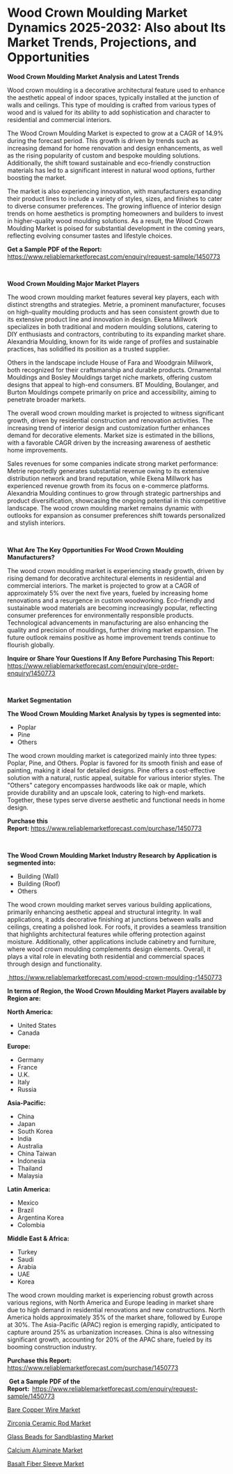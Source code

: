 <p><h1>Wood Crown Moulding Market Dynamics 2025-2032: Also about Its Market Trends, Projections, and Opportunities</h1></p><p><strong>Wood Crown Moulding Market Analysis and Latest Trends</strong></p>
<p><p>Wood crown moulding is a decorative architectural feature used to enhance the aesthetic appeal of indoor spaces, typically installed at the junction of walls and ceilings. This type of moulding is crafted from various types of wood and is valued for its ability to add sophistication and character to residential and commercial interiors. </p><p>The Wood Crown Moulding Market is expected to grow at a CAGR of 14.9% during the forecast period. This growth is driven by trends such as increasing demand for home renovation and design enhancements, as well as the rising popularity of custom and bespoke moulding solutions. Additionally, the shift toward sustainable and eco-friendly construction materials has led to a significant interest in natural wood options, further boosting the market.</p><p>The market is also experiencing innovation, with manufacturers expanding their product lines to include a variety of styles, sizes, and finishes to cater to diverse consumer preferences. The growing influence of interior design trends on home aesthetics is prompting homeowners and builders to invest in higher-quality wood moulding solutions. As a result, the Wood Crown Moulding Market is poised for substantial development in the coming years, reflecting evolving consumer tastes and lifestyle choices.</p></p>
<p><strong>Get a Sample PDF of the Report:&nbsp;</strong> <a href="https://www.reliablemarketforecast.com/enquiry/request-sample/1450773?utm_campaign=1900&utm_medium=2&utm_source=Github&utm_content=ia&utm_term=02042025&utm_id=wood-crown-moulding">https://www.reliablemarketforecast.com/enquiry/request-sample/1450773</a></p>
<p>&nbsp;</p>
<p><strong>Wood Crown Moulding Major Market Players</strong></p>
<p><p>The wood crown moulding market features several key players, each with distinct strengths and strategies. Metrie, a prominent manufacturer, focuses on high-quality moulding products and has seen consistent growth due to its extensive product line and innovation in design. Ekena Millwork specializes in both traditional and modern moulding solutions, catering to DIY enthusiasts and contractors, contributing to its expanding market share. Alexandria Moulding, known for its wide range of profiles and sustainable practices, has solidified its position as a trusted supplier.</p><p>Others in the landscape include House of Fara and Woodgrain Millwork, both recognized for their craftsmanship and durable products. Ornamental Mouldings and Bosley Mouldings target niche markets, offering custom designs that appeal to high-end consumers. BT Moulding, Boulanger, and Burton Mouldings compete primarily on price and accessibility, aiming to penetrate broader markets.</p><p>The overall wood crown moulding market is projected to witness significant growth, driven by residential construction and renovation activities. The increasing trend of interior design and customization further enhances demand for decorative elements. Market size is estimated in the billions, with a favorable CAGR driven by the increasing awareness of aesthetic home improvements.</p><p>Sales revenues for some companies indicate strong market performance: Metrie reportedly generates substantial revenue owing to its extensive distribution network and brand reputation, while Ekena Millwork has experienced revenue growth from its focus on e-commerce platforms. Alexandria Moulding continues to grow through strategic partnerships and product diversification, showcasing the ongoing potential in this competitive landscape. The wood crown moulding market remains dynamic with outlooks for expansion as consumer preferences shift towards personalized and stylish interiors.</p></p>
<p>&nbsp;</p>
<p><strong>What Are The Key Opportunities For Wood Crown Moulding Manufacturers?</strong></p>
<p><p>The wood crown moulding market is experiencing steady growth, driven by rising demand for decorative architectural elements in residential and commercial interiors. The market is projected to grow at a CAGR of approximately 5% over the next five years, fueled by increasing home renovations and a resurgence in custom woodworking. Eco-friendly and sustainable wood materials are becoming increasingly popular, reflecting consumer preferences for environmentally responsible products. Technological advancements in manufacturing are also enhancing the quality and precision of mouldings, further driving market expansion. The future outlook remains positive as home improvement trends continue to flourish globally.</p></p>
<p><strong>Inquire or Share Your Questions If Any Before Purchasing This Report:</strong> <a href="https://www.reliablemarketforecast.com/enquiry/pre-order-enquiry/1450773?utm_campaign=1900&utm_medium=2&utm_source=Github&utm_content=ia&utm_term=02042025&utm_id=wood-crown-moulding">https://www.reliablemarketforecast.com/enquiry/pre-order-enquiry/1450773</a></p>
<p>&nbsp;</p>
<p><strong>Market Segmentation</strong></p>
<p><strong>The Wood Crown Moulding Market Analysis by types is segmented into:</strong></p>
<p><ul><li>Poplar</li><li>Pine</li><li>Others</li></ul></p>
<p><p>The wood crown moulding market is categorized mainly into three types: Poplar, Pine, and Others. Poplar is favored for its smooth finish and ease of painting, making it ideal for detailed designs. Pine offers a cost-effective solution with a natural, rustic appeal, suitable for various interior styles. The "Others" category encompasses hardwoods like oak or maple, which provide durability and an upscale look, catering to high-end markets. Together, these types serve diverse aesthetic and functional needs in home design.</p></p>
<p><strong>Purchase this Report:&nbsp;</strong><a href="https://www.reliablemarketforecast.com/purchase/1450773?utm_campaign=1900&utm_medium=2&utm_source=Github&utm_content=ia&utm_term=02042025&utm_id=wood-crown-moulding">https://www.reliablemarketforecast.com/purchase/1450773</a></p>
<p>&nbsp;</p>
<p><strong>The Wood Crown Moulding Market Industry Research by Application is segmented into:</strong></p>
<p><ul><li>Building (Wall)</li><li>Building (Roof)</li><li>Others</li></ul></p>
<p><p>The wood crown moulding market serves various building applications, primarily enhancing aesthetic appeal and structural integrity. In wall applications, it adds decorative finishing at junctions between walls and ceilings, creating a polished look. For roofs, it provides a seamless transition that highlights architectural features while offering protection against moisture. Additionally, other applications include cabinetry and furniture, where wood crown moulding complements design elements. Overall, it plays a vital role in elevating both residential and commercial spaces through design and functionality.</p></p>
<p><a href="https://www.reliablemarketforecast.com/wood-crown-moulding-r1450773?utm_campaign=1900&utm_medium=2&utm_source=Github&utm_content=ia&utm_term=02042025&utm_id=wood-crown-moulding">&nbsp;https://www.reliablemarketforecast.com/wood-crown-moulding-r1450773</a></p>
<p><strong>In terms of Region, the Wood Crown Moulding Market Players available by Region are:</strong></p>
<p>
    <p> <strong> North America: </strong>
        <ul>
            <li>United States</li>
            <li>Canada</li>
        </ul>
        </p> 
    <p> <strong> Europe: </strong>
        <ul>
            <li>Germany</li>
            <li>France</li>
            <li>U.K.</li>
            <li>Italy</li>
            <li>Russia</li>
        </ul>
        </p> 
    <p> <strong> Asia-Pacific: </strong>
        <ul>
            <li>China</li>
            <li>Japan</li>
            <li>South Korea</li>
            <li>India</li>
            <li>Australia</li>
            <li>China Taiwan</li>
            <li>Indonesia</li>
            <li>Thailand</li>
            <li>Malaysia</li>
        </ul>
        </p> 
    <p> <strong> Latin America: </strong>
        <ul>
            <li>Mexico</li>
            <li>Brazil</li>
            <li>Argentina Korea</li>
            <li>Colombia</li>
        </ul>
        </p> 
    <p> <strong> Middle East & Africa: </strong>
        <ul>
            <li>Turkey</li>
            <li>Saudi</li>
            <li>Arabia</li>
            <li>UAE</li>
            <li>Korea</li>
        </ul>
    </p>
    </p>
<p><p>The wood crown moulding market is experiencing robust growth across various regions, with North America and Europe leading in market share due to high demand in residential renovations and new constructions. North America holds approximately 35% of the market share, followed by Europe at 30%. The Asia-Pacific (APAC) region is emerging rapidly, anticipated to capture around 25% as urbanization increases. China is also witnessing significant growth, accounting for 20% of the APAC share, fueled by its booming construction industry.</p></p>
<p><strong>Purchase this Report: </strong><a href="https://www.reliablemarketforecast.com/purchase/1450773?utm_campaign=1900&utm_medium=2&utm_source=Github&utm_content=ia&utm_term=02042025&utm_id=wood-crown-moulding">https://www.reliablemarketforecast.com/purchase/1450773</a></p>
<p>&nbsp;<strong>Get a Sample PDF of the Report:&nbsp;&nbsp;</strong><a href="https://www.reliablemarketforecast.com/enquiry/request-sample/1450773?utm_campaign=1900&utm_medium=2&utm_source=Github&utm_content=ia&utm_term=02042025&utm_id=wood-crown-moulding">https://www.reliablemarketforecast.com/enquiry/request-sample/1450773</a></p>
<p><strong></strong></p>
<p><p><a href="https://github.com/sahoolipko6f/Market-Research-Report-List-1/blob/main/bare-copper-wire-market.md?utm_campaign=1900&utm_medium=2&utm_source=Github&utm_content=ia&utm_term=02042025&utm_id=wood-crown-moulding">Bare Copper Wire Market</a></p><p><a href="https://github.com/drissahrouk/Market-Research-Report-List-1/blob/main/zirconia-ceramic-rod-market.md?utm_campaign=1900&utm_medium=2&utm_source=Github&utm_content=ia&utm_term=02042025&utm_id=wood-crown-moulding">Zirconia Ceramic Rod Market</a></p><p><a href="https://github.com/rogetspate12/Market-Research-Report-List-1/blob/main/glass-beads-for-sandblasting-market.md?utm_campaign=1900&utm_medium=2&utm_source=Github&utm_content=ia&utm_term=02042025&utm_id=wood-crown-moulding">Glass Beads for Sandblasting Market</a></p><p><a href="https://github.com/iontahoehlct/Market-Research-Report-List-1/blob/main/calcium-aluminate-market.md?utm_campaign=1900&utm_medium=2&utm_source=Github&utm_content=ia&utm_term=02042025&utm_id=wood-crown-moulding">Calcium Aluminate Market</a></p><p><a href="https://github.com/nxauwedaroui2/Market-Research-Report-List-1/blob/main/basalt-fiber-sleeve-market.md?utm_campaign=1900&utm_medium=2&utm_source=Github&utm_content=ia&utm_term=02042025&utm_id=wood-crown-moulding">Basalt Fiber Sleeve Market</a></p></p>
